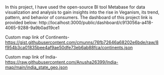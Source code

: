 In this project, I have used the open-source BI tool Metabase for data visualization and analysis to gain insights into the rise in Veganism, its trend, pattern, and behavior of consumers.
The dashboard of this project link is provided below:
http://localhost:3000/public/dashboard/c913056a-a418-4065-9288-9a9b0ad19ce1

Custom map link of Continents-https://gist.githubusercontent.com/cmunns/76fb72646a68202e6bde/raw/8f954b3ca01835bee4af9ae50dfe73eb6ab88fca/continents.json

Custom map link of India-https://raw.githubusercontent.com/Anusha26399/India-map/main/india_state_geo.json

